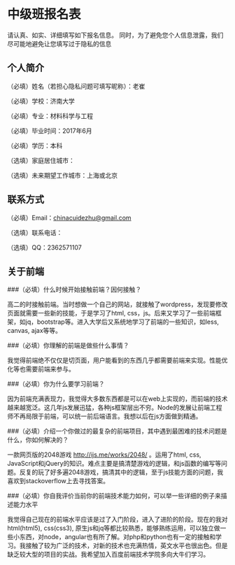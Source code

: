 # 中级班报名表

请认真、如实、详细填写如下报名信息。
同时，为了避免您个人信息泄露，我们尽可能地避免让您填写过于隐私的信息

## 个人简介

（必填）姓名（若担心隐私问题可填写昵称）：老崔

（必填）学校：济南大学

（必填）专业：材料科学与工程

（必填）毕业时间：2017年6月

（必填）学历：本科

（选填）家庭居住城市：

（选填）未来期望工作城市：上海或北京

## 联系方式

（必填）Email：chinacuidezhu@gmail.com

（选填）联系电话：

（选填）QQ：2362571107

## 关于前端

###（必填）什么时候开始接触前端？因何接触？

高二的时接触前端。当时想做一个自己的网站，就接触了wordpress，发现要修改页面就需要一些新的技能，于是学习了html, css，js。后来又学习了一些前端框架，如jq，bootstrap等。进入大学后又系统地学习了前端的一些知识，如less, canvas, ajax等等。

###（必填）你理解的前端是做些什么事情？

我觉得前端绝不仅仅是切页面，用户能看到的东西几乎都需要前端来实现。性能优化等也需要前端来参与。

###（必填）你为什么要学习前端？

因为前端充满表现力，我觉得大多数东西都是可以在web上实现的，而前端的技术越来越宽泛。这几年js发展迅猛，各种js框架层出不穷。Node的发展让前端工程师不再局限于前端，可以统一前后端语言。我想以后在js方面做到精通。

###（必填）介绍一个你做过的最复杂的前端项目，其中遇到最困难的技术问题是什么，你如何解决的？

一款网页版的2048游戏 http://ijs.me/works/2048/ 。运用了html, css, JavaScript和jQuery的知识。难点主要是搞清楚游戏的逻辑，和js函数的编写等问题。反复的玩了好多遍2048游戏，搞清其中的逻辑，至于js技能方面的问题，我喜欢到stackoverflow上去寻找答案。

###（必填）你自我评价当前你的前端技术能力如何，可以举一些详细的例子来描述能力水平

我觉得自己现在的前端水平应该是过了入门阶段，进入了进阶的阶段。现在的我对html(html5), css(css3), 原生js和jq等都比较熟悉，能够熟练运用，可以独立做一些小东西，对node，angular也有所了解。对php和python也有一定的接触和学习。我接触了较为广泛的技术，对新的技术也充满热情，英文水平也很出色。但是缺乏较大型的项目的实战。我希望加入百度前端技术学院多向大牛们学习。
